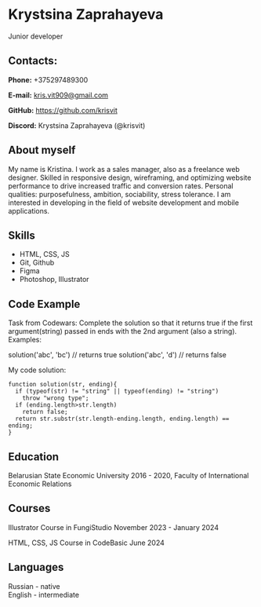 # Krystsina Zaprahayeva
Junior developer

##  **Contacts:**
**Phone:** +375297489300  

**E-mail:** kris.vit909@gmail.com 

**GitHub:** https://github.com/krisvit 

**Discord:** Krystsina Zaprahayeva (@krisvit)   

## **About myself**  

My name is Kristina. I work as a sales manager, also as a freelance web designer.  Skilled in responsive design, wireframing, and optimizing website performance to drive increased traffic and conversion rates.  Personal qualities: purposefulness, ambition, sociability, stress tolerance. I am interested in developing in the field of website development and mobile applications.

## **Skills**  

* HTML, CSS, JS
* Git, Github 
* Figma  
* Photoshop, Illustrator  

## **Code Example**  

Task from Codewars: Complete the solution so that it returns true if the first argument(string) passed in ends with the 2nd argument (also a string). 
Examples:

solution('abc', 'bc') // returns true
solution('abc', 'd') // returns false

My code solution:

```
function solution(str, ending){
  if (typeof(str) != "string" || typeof(ending) != "string")
    throw "wrong type";
  if (ending.length>str.length)
    return false;
  return str.substr(str.length-ending.length, ending.length) == ending;
}

```

## **Education**
Belarusian State Economic University 2016 - 2020,
Faculty of International Economic Relations  

## **Courses**   

Illustrator Course in FungiStudio
November 2023 - January 2024

HTML, CSS, JS Course in CodeBasic
June 2024

## **Languages**   

Russian - native   
English - intermediate  
 
